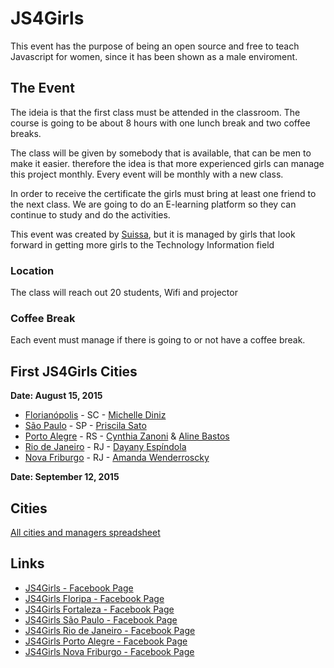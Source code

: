 
# JS4Girls

This event has the purpose of being an open source and free to teach Javascript for women, since it has been shown as a male enviroment.

## The Event

The ideia is that the first class must be attended in the classroom. The course is going to be about 8 hours with one lunch break and two coffee breaks.

The class will be given by somebody that is available, that can be men to make it easier. therefore the idea is that more experienced girls can manage this project monthly. Every event will be monthly with a new class.

In order to receive the certificate the girls must bring at least one friend to the next class.
We are going to do an E-learning platform so they can continue to study and do the activities.

This event was created by [Suissa](https://fb.com/suissa), but it is managed by girls that look forward in getting more girls to the Technology Information field

### Location
The class will reach out 20 students, Wifi and projector

### Coffee Break

Each event must manage if there is going to or not have a coffee break.

## First JS4Girls Cities

**Date: August 15, 2015**

- [Florianópolis](https://www.facebook.com/JS4GirlsFloripa) - SC - [Michelle Diniz](https://github.com/MichelleDiniz)
- [São Paulo](https://www.facebook.com/JS4GirlsSampa) - SP - [Priscila Sato](https://github.com/mayogax)
- [Porto Alegre](https://www.facebook.com/js4girlsportoalegre) - RS - [Cynthia Zanoni](https://github.com/cyz) & [Aline Bastos](https://github.com/alinebastos)
- [Rio de Janeiro](https://www.facebook.com/JS4GirlsRio) - RJ - [Dayany Espíndola](https://github.com/dayanyrec)
- [Nova Friburgo](https://www.facebook.com/JS4GirlsNovaFriburgo) - RJ - [Amanda Wenderroscky]()

**Date: September 12, 2015**

## Cities
[All cities and managers spreadsheet](https://docs.google.com/spreadsheets/d/1WXHcy_hZi766Se7GVjC18XjM7DrE4PFlZ3T5Ls3c4tY/edit?usp=sharing)


## Links

- [JS4Girls - Facebook Page](https://www.facebook.com/js4girls)
- [JS4Girls Floripa - Facebook Page](https://www.facebook.com/JS4GirlsFloripa)
- [JS4Girls Fortaleza - Facebook Page](https://www.facebook.com/JS4GirlsFortaleza)
- [JS4Girls São Paulo - Facebook Page](https://www.facebook.com/JS4GirlsSampa)
- [JS4Girls Rio de Janeiro - Facebook Page](https://www.facebook.com/JS4GirlsRio)
- [JS4Girls Porto Alegre - Facebook Page](https://www.facebook.com/js4girlsportoalegre)
- [JS4Girls Nova Friburgo - Facebook Page](https://www.facebook.com/JS4GirlsNovaFriburgo)
